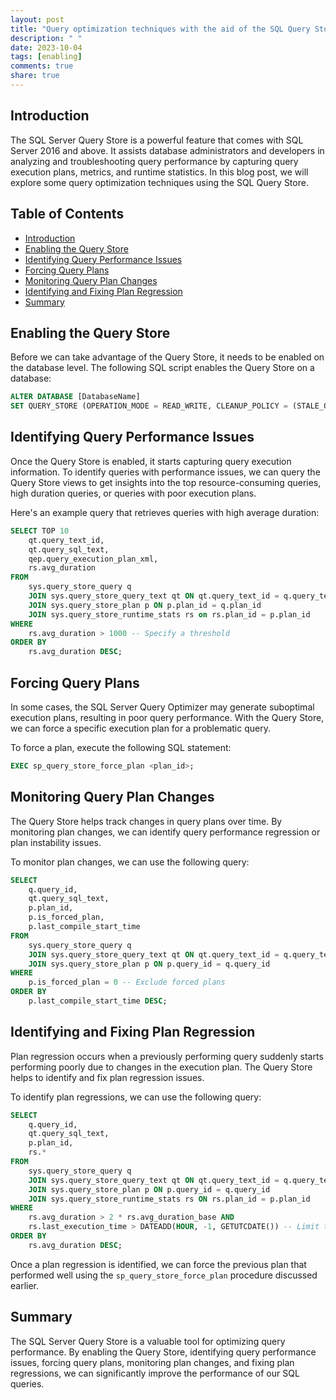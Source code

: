 ```yaml
---
layout: post
title: "Query optimization techniques with the aid of the SQL Query Store"
description: " "
date: 2023-10-04
tags: [enabling]
comments: true
share: true
---
```


## Introduction

The SQL Server Query Store is a powerful feature that comes with SQL Server 2016 and above. It assists database administrators and developers in analyzing and troubleshooting query performance by capturing query execution plans, metrics, and runtime statistics. In this blog post, we will explore some query optimization techniques using the SQL Query Store.

## Table of Contents
- [Introduction](#introduction)
- [Enabling the Query Store](#enabling-the-query-store)
- [Identifying Query Performance Issues](#identifying-query-performance-issues)
- [Forcing Query Plans](#forcing-query-plans)
- [Monitoring Query Plan Changes](#monitoring-query-plan-changes)
- [Identifying and Fixing Plan Regression](#identifying-and-fixing-plan-regression)
- [Summary](#summary)

## Enabling the Query Store

Before we can take advantage of the Query Store, it needs to be enabled on the database level. The following SQL script enables the Query Store on a database:

```sql
ALTER DATABASE [DatabaseName]
SET QUERY_STORE (OPERATION_MODE = READ_WRITE, CLEANUP_POLICY = (STALE_QUERY_THRESHOLD_DAYS = 30));
```

## Identifying Query Performance Issues

Once the Query Store is enabled, it starts capturing query execution information. To identify queries with performance issues, we can query the Query Store views to get insights into the top resource-consuming queries, high duration queries, or queries with poor execution plans.

Here's an example query that retrieves queries with high average duration:

```sql
SELECT TOP 10
    qt.query_text_id,
    qt.query_sql_text,
    qep.query_execution_plan_xml,
    rs.avg_duration
FROM
    sys.query_store_query q
    JOIN sys.query_store_query_text qt ON qt.query_text_id = q.query_text_id
    JOIN sys.query_store_plan p ON p.plan_id = q.plan_id
    JOIN sys.query_store_runtime_stats rs on rs.plan_id = p.plan_id
WHERE
    rs.avg_duration > 1000 -- Specify a threshold
ORDER BY
    rs.avg_duration DESC;
```

## Forcing Query Plans

In some cases, the SQL Server Query Optimizer may generate suboptimal execution plans, resulting in poor query performance. With the Query Store, we can force a specific execution plan for a problematic query.

To force a plan, execute the following SQL statement:

```sql
EXEC sp_query_store_force_plan <plan_id>;
```

## Monitoring Query Plan Changes

The Query Store helps track changes in query plans over time. By monitoring plan changes, we can identify query performance regression or plan instability issues.

To monitor plan changes, we can use the following query:

```sql
SELECT
    q.query_id,
    qt.query_sql_text,
    p.plan_id,
    p.is_forced_plan,
    p.last_compile_start_time
FROM
    sys.query_store_query q
    JOIN sys.query_store_query_text qt ON qt.query_text_id = q.query_text_id
    JOIN sys.query_store_plan p ON p.query_id = q.query_id
WHERE
    p.is_forced_plan = 0 -- Exclude forced plans
ORDER BY
    p.last_compile_start_time DESC;
```

## Identifying and Fixing Plan Regression

Plan regression occurs when a previously performing query suddenly starts performing poorly due to changes in the execution plan. The Query Store helps to identify and fix plan regression issues.

To identify plan regressions, we can use the following query:

```sql
SELECT
    q.query_id,
    qt.query_sql_text,
    p.plan_id,
    rs.*
FROM
    sys.query_store_query q
    JOIN sys.query_store_query_text qt ON qt.query_text_id = q.query_text_id
    JOIN sys.query_store_plan p ON p.query_id = q.query_id
    JOIN sys.query_store_runtime_stats rs ON rs.plan_id = p.plan_id
WHERE
    rs.avg_duration > 2 * rs.avg_duration_base AND
    rs.last_execution_time > DATEADD(HOUR, -1, GETUTCDATE()) -- Limit to recent data
ORDER BY
    rs.avg_duration DESC;
```

Once a plan regression is identified, we can force the previous plan that performed well using the `sp_query_store_force_plan` procedure discussed earlier.

## Summary

The SQL Server Query Store is a valuable tool for optimizing query performance. By enabling the Query Store, identifying query performance issues, forcing query plans, monitoring plan changes, and fixing plan regressions, we can significantly improve the performance of our SQL queries.